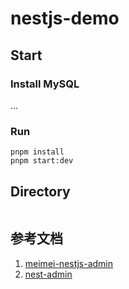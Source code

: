 # nestjs-demo

## Start

### Install MySQL
...
### Run

```shell
pnpm install
pnpm start:dev
```

## Directory

```

```

## 参考文档

1. [meimei-nestjs-admin](https://github.com/87789771/meimei-nestjs-admin)
2. [nest-admin](https://github.com/buqiyuan/nest-admin/)